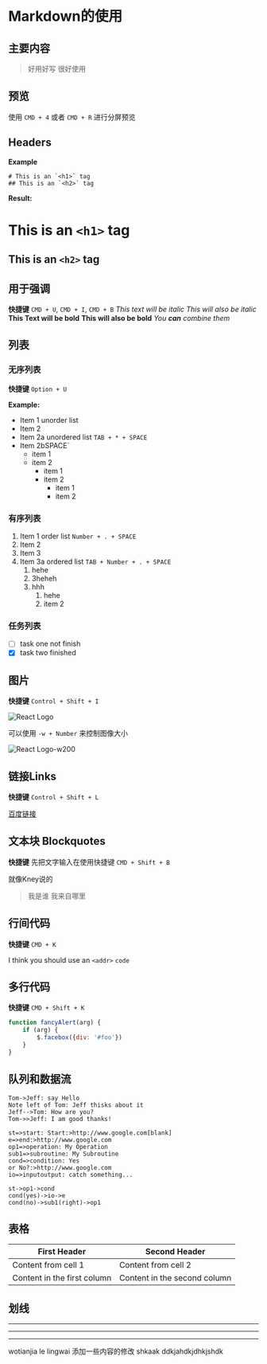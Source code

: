 # Markdown的使用

## 主要内容

> 好用好写
> 很好使用

## 预览

使用 `CMD + 4` 或者 `CMD + R` 进行分屏预览

## Headers

**Example**

```
# This is an `<h1>` tag
## This is an `<h2>` tag
```

**Result:**
# This is an `<h1>` tag
## This is an `<h2>` tag

## 用于强调

**快捷键** `CMD + U`, `CMD + I`, `CMD + B`
*This text will be italic*
_This will also be italic_ 
**This Text will be bold**
__This will also be bold__
*You **can** combine them*

## 列表

### 无序列表

**快捷键** `Option + U`

**Example:**

* Item 1 unorder list 
* Item 2
* Item 2a unordered list `TAB + * + SPACE`
* Item 2bSPACE`
    * item 1
    * item 2
        * item 1
        * item 2
            * item 1
            * item 2

### 有序列表

1. Item 1 order list `Number + . + SPACE`
2. Item 2
3. Item 3
4.  Item 3a ordered list `TAB + Number + . + SPACE`
    1. hehe
    2. 3heheh
    3. hhh
        1. hehe
        2. item 2

### 任务列表
- [ ] task one not finish 
- [x] task two finished

## 图片

**快捷键** `Control + Shift + I`

![React Logo](http://image.beekka.com/blog/2015/bg2015033101.png) 

可以使用 `-w + Number` 来控制图像大小

![React Logo-w200](http://image.beekka.com/blog/2015/bg2015033101.png) 

## 链接Links

**快捷键** `Control + Shift + L`

[百度链接](http://www.baidu.com)

## 文本块 Blockquotes

**快捷键** 先把文字输入在使用快捷键 `CMD + Shift + B`



就像Kney说的
> 我是谁
> 我来自哪里

## 行间代码

**快捷键** `CMD + K`

I think you should use an `<addr>` `code` 

## 多行代码

**快捷键** `CMD + Shift + K`


```js
function fancyAlert(arg) {
    if (arg) {
        $.facebox({div: '#foo'})
    }
}
```

## 队列和数据流


```sequence
Tom->Jeff: say Hello
Note left of Tom: Jeff thisks about it
Jeff-->Tom: How are you?
Tom->>Jeff: I am good thanks!
```

```flow
st=>start: Start:>http://www.google.com[blank]
e=>end:>http://www.google.com
op1=>operation: My Operation
sub1=>subroutine: My Subroutine
cond=>condition: Yes
or No?:>http://www.google.com
io=>inputoutput: catch something...

st->op1->cond
cond(yes)->io->e
cond(no)->sub1(right)->op1
```

## 表格
First Header | Second Header
------------ | -------------
Content from cell 1 | Content from cell 2
Content in the first column | Content in the second column

## 划线

***

*****

- - - 


wotianjia le lingwai 添加一些内容的修改
shkaak
ddkjahdkjdhkjshdk




